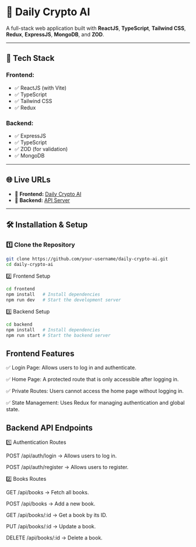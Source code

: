 # 📌 Daily Crypto AI

A full-stack web application built with **ReactJS**, **TypeScript**, **Tailwind CSS**, **Redux**, **ExpressJS**, **MongoDB**, and **ZOD**.

---

## 🚀 Tech Stack

### **Frontend:**
- ✅ ReactJS (with Vite)
- ✅ TypeScript
- ✅ Tailwind CSS
- ✅ Redux

### **Backend:**
- ✅ ExpressJS
- ✅ TypeScript
- ✅ ZOD (for validation)
- ✅ MongoDB

---

## 🌐 Live URLs

- 🔹 **Frontend:** [Daily Crypto AI](https://daily-crypto-ai.vercel.app)
- 🔹 **Backend:** [API Server](https://daily-crypto-ai.onrender.com/)

---

## 🛠 Installation & Setup

### **1️⃣ Clone the Repository**
```bash
git clone https://github.com/your-username/daily-crypto-ai.git
cd daily-crypto-ai
```

2️⃣ Frontend Setup
```bash
cd frontend
npm install   # Install dependencies
npm run dev   # Start the development server
```

3️⃣ Backend Setup
```bash
cd backend
npm install   # Install dependencies
npm run start # Start the backend server
```


## Frontend Features 

✅ Login Page: Allows users to log in and authenticate.

✅ Home Page: A protected route that is only accessible after logging in.

✅ Private Routes: Users cannot access the home page without logging in.

✅ State Management: Uses Redux for managing authentication and global state.


## Backend API Endpoints 

1️⃣ Authentication Routes

POST /api/auth/login → Allows users to log in.

POST /api/auth/register → Allows users to register.

2️⃣ Books Routes

GET /api/books → Fetch all books.

POST /api/books → Add a new book.

GET /api/books/:id → Get a book by its ID.

PUT /api/books/:id → Update a book.

DELETE /api/books/:id → Delete a book.



